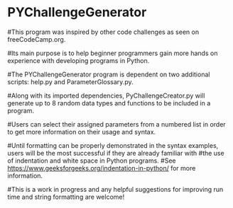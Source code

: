 # PYChallengeGenerator

#This program was inspired by other code challenges as seen on freeCodeCamp.org. 

#Its main purpose is to help beginner programmers gain more hands on experience with developing programs in Python. 

#The PYChallengeGenerator program is dependent on two additional scripts: help.py and ParameterGlossary.py.

#Along with its imported dependencies, PyChallengeCreator.py will generate up to 8 random data types and functions to be included in a program.

#Users can select their assigned parameters from a numbered list in order to get more information on their usage and syntax.

#Until formatting can be properly demonstrated in the syntax examples, users will be the most successful if they are already familiar with 
#the use of indentation and white space in Python programs. 
#See https://www.geeksforgeeks.org/indentation-in-python/ for more information. 

#This is a work in progress and any helpful suggestions for improving run time and string formatting are welcome!
